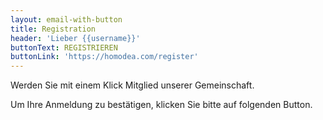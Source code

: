```yaml
---
layout: email-with-button
title: Registration
header: 'Lieber {{username}}'
buttonText: REGISTRIEREN
buttonLink: 'https://homodea.com/register'
---
```

Werden Sie mit einem Klick Mitglied unserer Gemeinschaft.

Um Ihre Anmeldung zu bestätigen, klicken Sie bitte auf folgenden Button.
